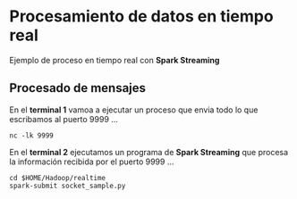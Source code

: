 # Procesamiento de datos en tiempo real

Ejemplo de proceso en tiempo real con **Spark Streaming**

## Procesado de mensajes

En el **terminal 1** vamoa a ejecutar un proceso que envia todo lo que escribamos al puerto 9999 ...

```
nc -lk 9999
```

En el **terminal 2** ejecutamos un programa de **Spark Streaming** que procesa la información recibida por el puerto 9999 ...

```
cd $HOME/Hadoop/realtime
spark-submit socket_sample.py
```

